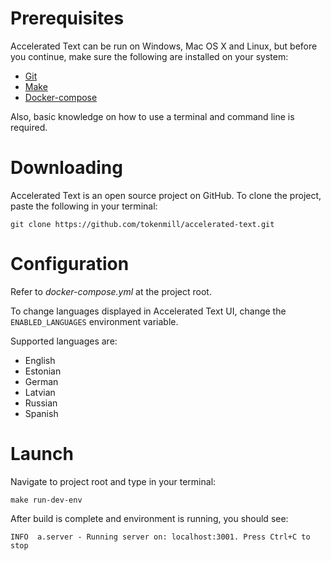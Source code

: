 # Prerequisites

Accelerated Text can be run on Windows, Mac OS X and Linux, but before you continue, make sure the following are installed on your system:

* [Git](https://git-scm.com/)
* [Make](https://www.gnu.org/software/make/)
* [Docker-compose](https://docs.docker.com/compose/install/)

Also, basic knowledge on how to use a terminal and command line is required.

# Downloading

Accelerated Text is an open source project on GitHub. To clone the project, paste the following in your terminal:

```
git clone https://github.com/tokenmill/accelerated-text.git
```

# Configuration

Refer to *docker-compose.yml* at the project root.

To change languages displayed in Accelerated Text UI, change the `ENABLED_LANGUAGES` environment variable.

Supported languages are:

* English
* Estonian
* German
* Latvian
* Russian
* Spanish

# Launch

Navigate to project root and type in your terminal:

```
make run-dev-env
```

After build is complete and environment is running, you should see:

```
INFO  a.server - Running server on: localhost:3001. Press Ctrl+C to stop
```
